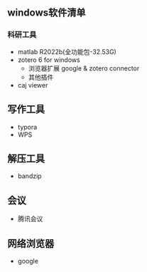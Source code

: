 ## windows软件清单
### 科研工具

+ matlab R2022b(全功能包-32.53G)
+ zotero 6 for windows
    + 浏览器扩展 google & zotero connector
    + 其他插件
+ caj viewer

## 写作工具

+ typora
+ WPS

## 解压工具

+ bandzip

## 会议

+ 腾讯会议

## 网络浏览器

+ google


